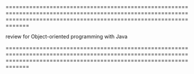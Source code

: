 

=========================================================================================================================================================================

review for Object-oriented programming with Java

=========================================================================================================================================================================
